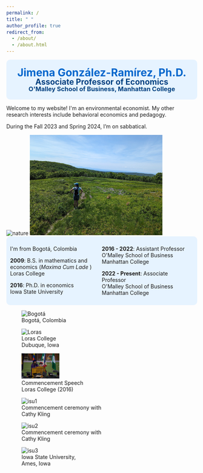 ```yaml
---
permalink: /
title: " "
author_profile: true
redirect_from: 
  - /about/
  - /about.html
---
```


<div style="background-color: #e6f3ff; padding: 20px; border-radius: 10px; text-align: center;">
  <h1 style="color: #0066cc; margin: 0; line-height: 1;">Jimena González-Ramírez, Ph.D.</h1>
  <h2 style="color: #004080; margin: 0; line-height: 1;">Associate Professor of Economics</h2>
  <h3 style="color: #004080; margin: 0; line-height: 1;">O'Malley School of Business, Manhattan College</h3>
</div>


Welcome to my website! I'm an environmental economist. My other research interests include behavioral economics and pedagogy.

During the Fall 2023 and Spring 2024, I’m on sabbatical.

<img src="/images/about/Nature.jpg" alt="nature" style="width: 350px; height: 200px;">
<img src="/images/about/nature2.jpg" alt="nature2" style="width: 350px; height: auto;">

<style>
@media (max-width: 600px) {
    .column-container {
        flex-direction: column;
    }
    .column {
        width: 100%;
    }
}
</style>

<div class="column-container" style= "display: flex; justify-content: space-between; background-color: #e6f3ff; padding: 10px; border-radius: 10px;">
    <div class="column" style="width: 45%;">
        <p>I'm from Bogotá, Colombia </p>
        <p><b>2009</b>: B.S. in mathematics and economics (<i>Maxima Cum Lade  </i>) <br> Loras College </p>
        <p><b>2016</b>: Ph.D. in economics <br> Iowa State University</p>
    </div>
    <div class="column" style="width: 45%;">
        <p><b>2016 - 2022</b>: Assistant Professor <br> O'Malley School of Business <br> Manhattan College</p>
        <p><b>2022 - Present</b>: Associate Professor <br> O'Malley School of Business <br> Manhattan College</p>
    </div>
</div>

<body>
<div class="image-container2">
        <figure>
            <img src="/images/about/Bogota.jpg" alt="Bogotá" width="100" height="auto">
            <figcaption><a>Bogotá, Colombia </a></figcaption>
        </figure>
        <figure>
            <img src="/images/about/Loras.JPG" alt="Loras" width="100" height="auto">
            <figcaption><a>Loras College <br> Dubuque, Iowa </a></figcaption>
        </figure>
        <figure>
            <img src="/images/about/Loras_2.jpg" alt="Loras2" width="100" height="auto">
            <figcaption><a>Commencement Speech <br> Loras College (2016)</a></figcaption>
        </figure>
        <figure>
            <img src="/images/about/ISU_graduation_3.jpg" alt="isu1" width="100" height="auto">
            <figcaption><a> Commencement ceremony with <br> Cathy Kling </a></figcaption>
        </figure>
                <figure>
            <img src="/images/about/ISU_graduation_4.JPG" alt="isu2" width="100" height="auto">
            <figcaption><a>Commencement ceremony with <br> Cathy Kling </a></figcaption>
        </figure>
        <figure>
            <img src="/images/about/Iowa State.JPG" alt="isu3" width="100" height="auto">
            <figcaption><a>Iowa State University, <br> Ames, Iowa </a></figcaption>
        </figure>
        <!-- Add more images as needed -->
    </div>
</body>


